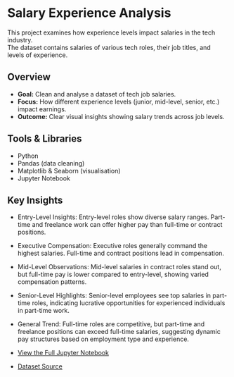 # Salary Experience Analysis

This project examines how experience levels impact salaries in the tech industry.  
The dataset contains salaries of various tech roles, their job titles, and levels of experience.

## Overview
- **Goal:** Clean and analyse a dataset of tech job salaries.
- **Focus:** How different experience levels (junior, mid-level, senior, etc.) impact earnings.
- **Outcome:** Clear visual insights showing salary trends across job levels.

## Tools & Libraries
- Python
- Pandas (data cleaning)
- Matplotlib & Seaborn (visualisation)
- Jupyter Notebook

## Key Insights
- Entry-Level Insights: Entry-level roles show diverse salary ranges. Part-time and freelance work can offer higher pay than full-time or contract positions.
- Executive Compensation: Executive roles generally command the highest salaries. Full-time and contract positions lead in compensation.
- Mid-Level Observations: Mid-level salaries in contract roles stand out, but full-time pay is lower compared to entry-level, showing varied compensation patterns.
- Senior-Level Highlights: Senior-level employees see top salaries in part-time roles, indicating lucrative opportunities for experienced individuals in part-time work.
- General Trend: Full-time roles are competitive, but part-time and freelance positions can exceed full-time salaries, suggesting dynamic pay structures based on employment type and experience.

- [View the Full Jupyter Notebook](https://github.com/Divine-hub-data/Salary-Experience-Analysis/blob/main/Salary-Experience-Analysis.ipynb)
- [Dataset Source](https://github.com/Divine-hub-data/Salary-Experience-Analysis/blob/main/ds_salaries_dirty.csv)
